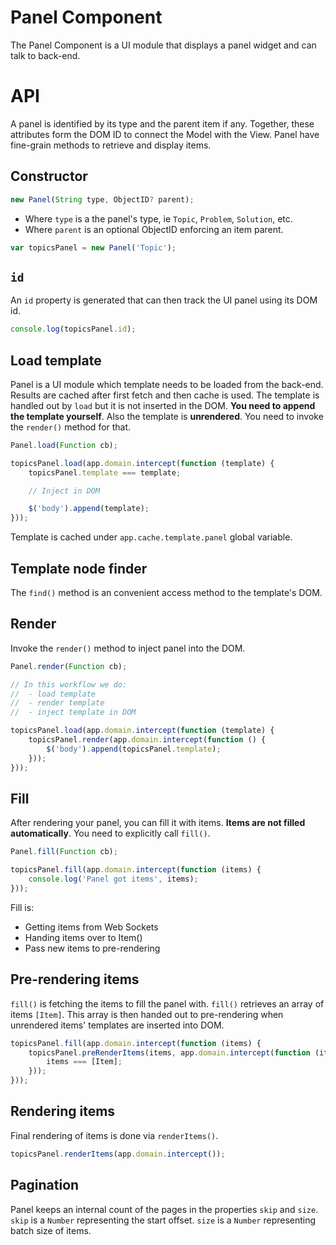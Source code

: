 Panel Component
===============

The Panel Component is a UI module that displays a panel widget and can talk to back-end.

# API

A panel is identified by its type and the parent item if any. Together, these attributes form the DOM ID to connect the Model with the View. Panel have fine-grain methods to retrieve and display items.

## Constructor

```js
new Panel(String type, ObjectID? parent);
```

- Where `type` is a the panel's type, ie `Topic`, `Problem`, `Solution`, etc.
- Where `parent` is an optional ObjectID enforcing an item parent.

```js
var topicsPanel = new Panel('Topic');
```

## `id`

An `id` property is generated that can then track the UI panel using its DOM id.

```js
console.log(topicsPanel.id);
```

## Load template

Panel is a UI module which template needs to be loaded from the back-end. Results are cached after first fetch and then cache is used. The template is handled out by `load` but it is not inserted in the DOM. **You need to append the template yourself**. Also the template is **unrendered**. You need to invoke the `render()` method for that.

```js
Panel.load(Function cb);
```

```js
topicsPanel.load(app.domain.intercept(function (template) {
    topicsPanel.template === template;

    // Inject in DOM

    $('body').append(template);
}));
```

Template is cached under `app.cache.template.panel` global variable.

## Template node finder

The `find()` method is an convenient access method to the template's DOM.

## Render

Invoke the `render()` method to inject panel into the DOM.

```js
Panel.render(Function cb);
```

```js
// In this workflow we do:
//  - load template
//  - render template
//  - inject template in DOM

topicsPanel.load(app.domain.intercept(function (template) {
    topicsPanel.render(app.domain.intercept(function () {
        $('body').append(topicsPanel.template);
    }));
}));
```

## Fill

After rendering your panel, you can fill it with items. **Items are not filled automatically**. You need to explicitly call `fill()`.

```js
Panel.fill(Function cb);
```

```js
topicsPanel.fill(app.domain.intercept(function (items) {
    console.log('Panel got items', items);
}));
```

Fill is:

- Getting items from Web Sockets
- Handing items over to Item()
- Pass new items to pre-rendering

## Pre-rendering items

`fill()` is fetching the items to fill the panel with. `fill()` retrieves an array of items `[Item]`. This array is then handed out to pre-rendering when unrendered items' templates are inserted into DOM.

```js
topicsPanel.fill(app.domain.intercept(function (items) {
    topicsPanel.preRenderItems(items, app.domain.intercept(function (items) {
        items === [Item];
    }));
}));
```

## Rendering items

Final rendering of items is done via `renderItems()`.

```js
topicsPanel.renderItems(app.domain.intercept());
```

## Pagination

Panel keeps an internal count of the pages in the properties `skip` and `size`. `skip` is a `Number` representing the start offset. `size` is a `Number` representing batch size of items.









